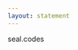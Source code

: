 ```yaml
---
layout: statement
---
```


<div class="flex items-center justify-center h-full">
<div class="text-center">
<GradientText><div class="text-8xl font-bold">seal.codes</div></GradientText>
</div>
</div>

<!--
seal.codes was created to solve this. We believe the solution isn't to build more complex systems, but to return to the simple clarity of a visible mark of trust. 

But here's what makes our digital seals revolutionary: Unlike a wax seal that just shows "this was sealed," our digital seals are infinitely more powerful. They contain all the information about the document AND the creator's identity encrypted within the seal itself. And here's the brilliant part - if anyone tries to tamper with the document, the seal breaks automatically. It's like having a wax seal that not only shows authenticity but also self-destructs if someone tries to forge it.

We're bringing the simple, elegant concept of the seal to the digital age - but supercharged with modern cryptographic technology.

[SHORT VERSION] seal.codes brings digital seals that are infinitely more powerful than wax. They contain encrypted document and identity data, automatically break if tampered with, and are impossible to forge. Simple elegance meets modern cryptography.
-->